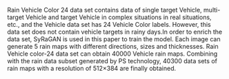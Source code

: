 Rain Vehicle Color 24 data set contains data of single target Vehicle,  multi-target Vehicle and target Vehicle in complex situations in real situations, etc., and the Vehicle data set has 24 Vehicle Color labels. However, this data set does not contain vehicle targets in rainy days.In order to enrich the data set, SyRaGAN is used in this paper to train the model. Each image can generate 5 rain maps with different directions, sizes and thicknesses. Rain Vehicle color-24 data set can obtain 40000 Vehicle rain maps. Combining with the rain data subset generated by PS technology, 40300 data sets of rain maps with a resolution of 512×384 are finally obtained.
